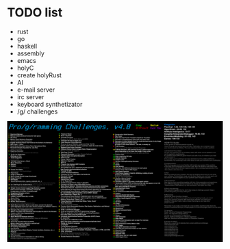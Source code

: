 # TODO list
* rust
* go
* haskell
* assembly
* emacs
* holyC
* create holyRust
* AI
* e-mail server
* irc server
* keyboard synthetizator
* /g/ challenges

![](https://raw.githubusercontent.com/4rt3xp0/todo/main/challenges.png)
